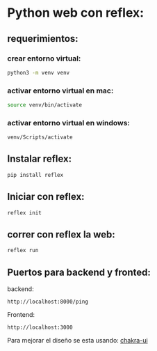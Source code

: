 # Python web con reflex:
## requerimientos:
### crear entorno  virtual:
```bash
python3 -m venv venv
```
### activar entorno virtual en mac:
```bash
source venv/bin/activate
```
### activar entorno virtual en windows:
```bash
venv/Scripts/activate
```
## Instalar reflex:
```bash
pip install reflex 
```
## Iniciar con reflex:
```bash
reflex init
```
## correr con reflex la web:
```bash
reflex run
```
## Puertos para backend y fronted:
backend:
```code
http://localhost:8000/ping 
```
Frontend:
```code 
http://localhost:3000
```
Para mejorar el diseño se esta usando:
<a href="https://v2.chakra-ui.com/">chakra-ui  </a>
